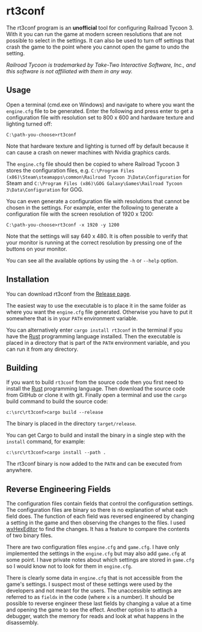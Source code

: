 # rt3conf

The rt3conf program is an **unofficial** tool for configuring Railroad Tycoon 3.
With it you can run the game at modern screen resolutions that are not possible
to select in the settings. It can also be used to turn off settings that crash
the game to the point where you cannot open the game to undo the setting.

_Railroad Tycoon is trademarked by Take-Two Interactive Software, Inc., and this
software is not affiliated with them in any way._

## Usage

Open a terminal (cmd.exe on Windows) and navigate to where you want the
`engine.cfg` file to be generated. Enter the following and press enter to get a
configuration file with resolution set to 800 x 600 and hardware texture and
lighting turned off:

```console
C:\path-you-choose>rt3conf
```

Note that hardware texture and lighting is turned off by default because it can
cause a crash on newer machines with Nvidia graphics cards.

The `engine.cfg` file should then be copied to where Railroad Tycoon 3 stores
the configuration files, e.g.
`C:\Program Files (x86)\Steam\steamapps\common\Railroad Tycoon 3\Data\Configuration`
for Steam and
`C:\Program Files (x86)\GOG Galaxy\Games\Railroad Tycoon 3\Data\Configuration`
for GOG.

You can even generate a configuration file with resolutions that cannot be
chosen in the settings. For example, enter the following to generate a
configuration file with the screen resolution of 1920 x 1200:

```console
C:\path-you-choose>rt3conf -x 1920 -y 1200
```

Note that the settings will say 640 x 480. It is often possible to verify that
your monitor is running at the correct resolution by pressing one of the buttons
on your monitor.

You can see all the available options by using the `-h` or `--help` option.

## Installation

You can download rt3conf from the
[Release page](https://github.com/MichaelMcDonnell/rt3conf/releases).

The easiest way to use the executable is to place it in the same folder as where
you want the `engine.cfg` file generated. Otherwise you have to put it somewhere
that is in your `PATH` environment variable.

You can alternatively enter `cargo install rt3conf` in the terminal if you have
the [Rust](https://www.rust-lang.org/) programming language installed. Then the
executable is placed in a directory that is part of the `PATH` environment
variable, and you can run it from any directory.

## Building

If you want to build `rt3conf` from the source code then you first need to
install the [Rust](https://www.rust-lang.org/) programming language. Then
download the source code from GitHub or clone it with git. Finally open a
terminal and use the `cargo` build command to build the source code:

```console
c:\src\rt3conf>cargo build --release
```

The binary is placed in the directory `target/release`.

You can get Cargo to build and install the binary in a single step with the
`install` command, for example:

```console
c:\src\rt3conf>cargo install --path .
```

The rt3conf binary is now added to the `PATH` and can be executed from anywhere.

## Reverse Engineering Fields

The configuration files contain fields that control the configuration settings.
The configuration files are binary so there is no explanation of what each
field does. The function of each field was reversed engineered by changing a
setting in the game and then observing the changes to the files. I used
[wxHexEditor](https://www.wxhexeditor.org/) to find the changes. It has a
feature to compare the contents of two binary files.

There are two configuration files `engine.cfg` and `game.cfg`. I have only
implemented the settings in the `engine.cfg` but may also add `game.cfg` at some
point. I have private notes about which settings are stored in `game.cfg` so I
would know not to look for them in `engine.cfg`.

There is clearly some data in `engine.cfg` that is not accessible from the
game's settings. I suspect most of these settings were used by the developers
and not meant for the users. The unaccessible settings are referred to as
`fieldx` in the code (where `x` is a number). It should be possible to reverse
engineer these last fields by changing a value at a time and opening the game
to see the effect. Another option is to attach a debugger, watch the memory
for reads and look at what happens in the disassembly.
